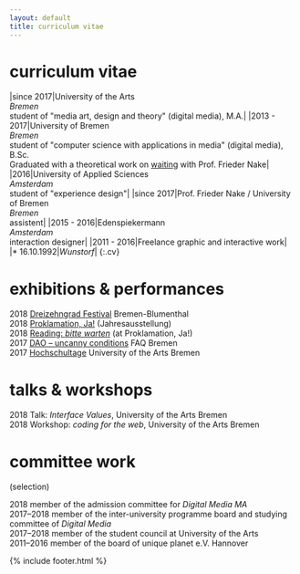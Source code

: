 ```yaml
---
layout: default
title: curriculum vitae
---
```


# curriculum vitae

|since 2017|University of the Arts<br/>*Bremen* <br/>student of "media art, design and theory" (digital media), M.A.|
|2013 - 2017|University of Bremen<br/>*Bremen* <br/>student of "computer science with applications in media" (digital media), B.Sc.<br/>Graduated with a theoretical work on [waiting](/projects/waiting) with Prof. Frieder Nake|
|2016|University of Applied Sciences<br/>*Amsterdam*<br/>student of "experience design"|
|since 2017|Prof. Frieder Nake / University of Bremen<br/>*Bremen* <br/>assistent|
|2015 - 2016|Edenspiekermann<br/>*Amsterdam*<br/>interaction designer|
|2011 - 2016|Freelance graphic and interactive work|
|* 16.10.1992|*Wunstorf*|
{:.cv}

# exhibitions & performances

2018 [Dreizehngrad Festival](https://dreizehngradfestival.de/programm/jelko-arnds-telematic-apparatus) Bremen-Blumenthal<br/>
2018 [Proklamation, Ja!](http://www.hfk-bremen.de/t/ausstellungen/n/proklamation-ja) (Jahresausstellung)<br/>
2018 [Reading: *bitte warten*](http://www.hfk-bremen.de/t/vortr%C3%A4ge/n/lesung-auf-der-jahresausstellung18-jelko-arnds) (at Proklamation, Ja!)<br/>
2017 [DAO – uncanny conditions](http://dao.digitalmedia-bremen.de/)
FAQ Bremen<br/>
2017 [Hochschultage](http://www.hfk-bremen.de/t/ausstellungen/n/hfk-hochschultage-2017)
University of the Arts Bremen

# talks & workshops

2018 Talk: *Interface Values*,
University of the Arts Bremen<br/>
2018 Workshop: *coding for the web*,
University of the Arts Bremen

# committee work
(selection)

2018 member of the admission committee for *Digital Media MA*<br/>
2017–2018 member of the inter-university programme board and studying committee of *Digital Media*<br/>
2017–2018 member of the student council at University of the Arts <br/>
2011–2016 member of the board of unique planet e.V. Hannover<br/>

{% include footer.html %}
